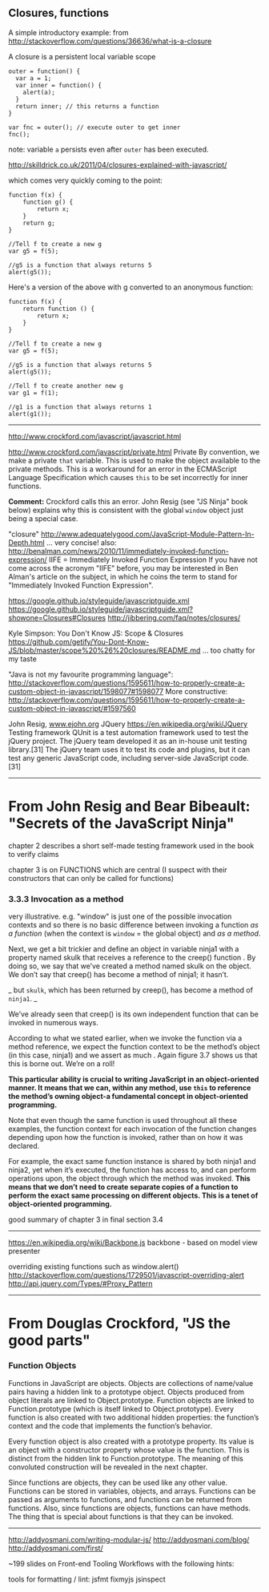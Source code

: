 Closures, functions
-------------------

A simple introductory example: from
http://stackoverflow.com/questions/36636/what-is-a-closure 

A closure is a persistent local variable scope

    outer = function() {
      var a = 1;
      var inner = function() {
        alert(a);
      }
      return inner; // this returns a function
    }

    var fnc = outer(); // execute outer to get inner 
    fnc();

note: variable `a` persists even after `outer` has been executed.

http://skilldrick.co.uk/2011/04/closures-explained-with-javascript/

which comes very quickly coming to the point:

    function f(x) {
        function g() {
            return x;
        }
        return g;
    }

    //Tell f to create a new g
    var g5 = f(5);

    //g5 is a function that always returns 5
    alert(g5());

Here's a version of the above with g converted to an
anonymous function:

    function f(x) {
        return function () {
            return x;
        }
    }

    //Tell f to create a new g
    var g5 = f(5);

    //g5 is a function that always returns 5
    alert(g5());

    //Tell f to create another new g
    var g1 = f(1);

    //g1 is a function that always returns 1
    alert(g1());



----------------------------
http://www.crockford.com/javascript/javascript.html

http://www.crockford.com/javascript/private.html
Private
By convention, we make a private `that` variable. This is
used to make the object available to the private methods.
This is a workaround for an error in the ECMAScript Language
Specification which causes `this` to be set incorrectly for
inner functions.

**Comment:**
Crockford calls this an error. John Resig (see "JS Ninja"
book below) explains why this is consistent with the global 
`window` object just being a special case.

"closure"
http://www.adequatelygood.com/JavaScript-Module-Pattern-In-Depth.html
... very concise!
also:
http://benalman.com/news/2010/11/immediately-invoked-function-expression/
IIFE = Immediately Invoked Function Expression
If you have not come across the acronym "IIFE" before, you
may be interested in Ben Alman's article on the subject, in
which he coins the term to stand for "Immediately Invoked
Function Expression".

https://google.github.io/styleguide/javascriptguide.xml
https://google.github.io/styleguide/javascriptguide.xml?showone=Closures#Closures
http://jibbering.com/faq/notes/closures/

Kyle Simpson: You Don't Know JS: Scope & Closures
https://github.com/getify/You-Dont-Know-JS/blob/master/scope%20%26%20closures/README.md
... too chatty for my taste

"Java is not my favourite programming language":
http://stackoverflow.com/questions/1595611/how-to-properly-create-a-custom-object-in-javascript/1598077#1598077
More constructive:
http://stackoverflow.com/questions/1595611/how-to-properly-create-a-custom-object-in-javascript/#1597560

John Resig, www.ejohn.org
JQuery
https://en.wikipedia.org/wiki/JQuery
Testing framework
    QUnit is a test automation framework used to test the jQuery
    project. The jQuery team developed it as an in-house unit
    testing library.[31] The jQuery team uses it to test its
    code and plugins, but it can test any generic JavaScript
    code, including server-side JavaScript code.[31]

----------------------------------------------
# From John Resig and Bear Bibeault: "Secrets of the JavaScript Ninja"

chapter 2 describes a short self-made testing framework used
in the book to verify claims

chapter 3 is on FUNCTIONS which are central (I suspect with their
constructors that can only be called for functions)

### 3.3.3 Invocation as a method

very illustrative. e.g. "window" is just one of the possible
invocation contexts and so there is no basic difference
between invoking a function _as a function_ (when the
context is `window` = the global object) and _as a method_.
    
Next, we get a bit trickier and define an object in
    variable ninja1 with a property named skulk that
    receives a reference to the creep() function . By doing
    so, we say that we’ve created a method named skulk on
    the object. We don’t say that creep() has become a
    method of ninja1; it hasn’t. 
   
_ but `skulk`, which has been returned by creep(), has
    become a method of `ninja1`. _

We’ve already seen that
    creep() is its own independent function that can be
    invoked in numerous ways.

According to what we stated earlier, when we invoke the
    function via a method reference, we expect the function
    context to be the method’s object (in this case, ninja1)
    and we assert as much . Again figure 3.7 shows us that
    this is borne out. We’re on a roll!

**This particular ability is crucial to writing JavaScript
    in an object-oriented manner. It means that we can,
    within any method, use `this` to reference the method’s
    owning object-a fundamental concept in object-oriented
    programming.**

Note that even though the same function is used throughout
all these examples, the function context for each invocation
of the function changes depending upon how the function is
invoked, rather than on how it was declared.

For example, the exact same function instance is shared by
both ninja1 and ninja2, yet when it’s executed, the function
has access to, and can perform operations upon, the object
through which the method was invoked.
**This means that we don’t need to create separate copies of
a function to perform the exact same processing on different
objects. This is a tenet of object-oriented programming.**

good summary of chapter 3 in final section 3.4 



----------------------------------------------

https://en.wikipedia.org/wiki/Backbone.js
backbone - based on model view presenter

overriding existing functions such as window.alert()
http://stackoverflow.com/questions/1729501/javascript-overriding-alert
http://api.jquery.com/Types/#Proxy_Pattern

----------------------------------------------
# From Douglas Crockford, "JS the good parts"

### Function Objects

Functions in JavaScript are objects. Objects are collections
of name/value pairs having a hidden link to a prototype
object. Objects produced from object literals are linked to
Object.prototype. Function objects are linked to
Function.prototype (which is itself linked to
Object.prototype). Every function is also created with two
additional hidden properties: the function’s context and the
code that implements the function’s behavior.

Every function object is also created with a prototype
property. Its value is an object with a constructor property
whose value is the function. This is distinct from the
hidden link to Function.prototype. The meaning of this
convoluted construction will be revealed in the next
chapter.

Since functions are objects, they can be used like any other
value. Functions can be stored in variables, objects, and
arrays. Functions can be passed as arguments to functions,
and functions can be returned from functions. Also, since
functions are objects, functions can have methods.
The thing that is special about functions is that they can
be invoked.


----------------------------------------------



http://addyosmani.com/writing-modular-js/
http://addyosmani.com/blog/
http://addyosmani.com/first/

~199 slides on Front-end Tooling Workflows
with the following hints:

tools for formatting / lint:
   jsfmt
   fixmyjs
   jsinspect
